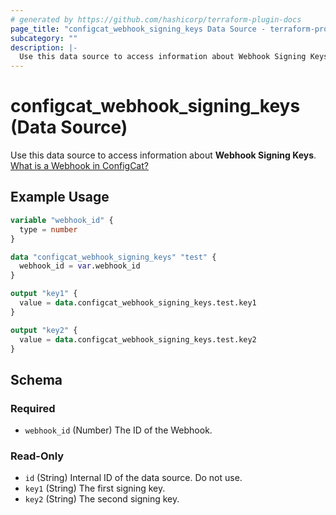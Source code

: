 ```yaml
---
# generated by https://github.com/hashicorp/terraform-plugin-docs
page_title: "configcat_webhook_signing_keys Data Source - terraform-provider-configcat"
subcategory: ""
description: |-
  Use this data source to access information about Webhook Signing Keys. What is a Webhook in ConfigCat? https://configcat.com/docs/advanced/notifications-webhooks/
---
```


# configcat_webhook_signing_keys (Data Source)

Use this data source to access information about **Webhook Signing Keys**. [What is a Webhook in ConfigCat?](https://configcat.com/docs/advanced/notifications-webhooks/)

## Example Usage

```terraform
variable "webhook_id" {
  type = number
}

data "configcat_webhook_signing_keys" "test" {
  webhook_id = var.webhook_id
}

output "key1" {
  value = data.configcat_webhook_signing_keys.test.key1
}

output "key2" {
  value = data.configcat_webhook_signing_keys.test.key2
}
```

<!-- schema generated by tfplugindocs -->
## Schema

### Required

- `webhook_id` (Number) The ID of the Webhook.

### Read-Only

- `id` (String) Internal ID of the data source. Do not use.
- `key1` (String) The first signing key.
- `key2` (String) The second signing key.

